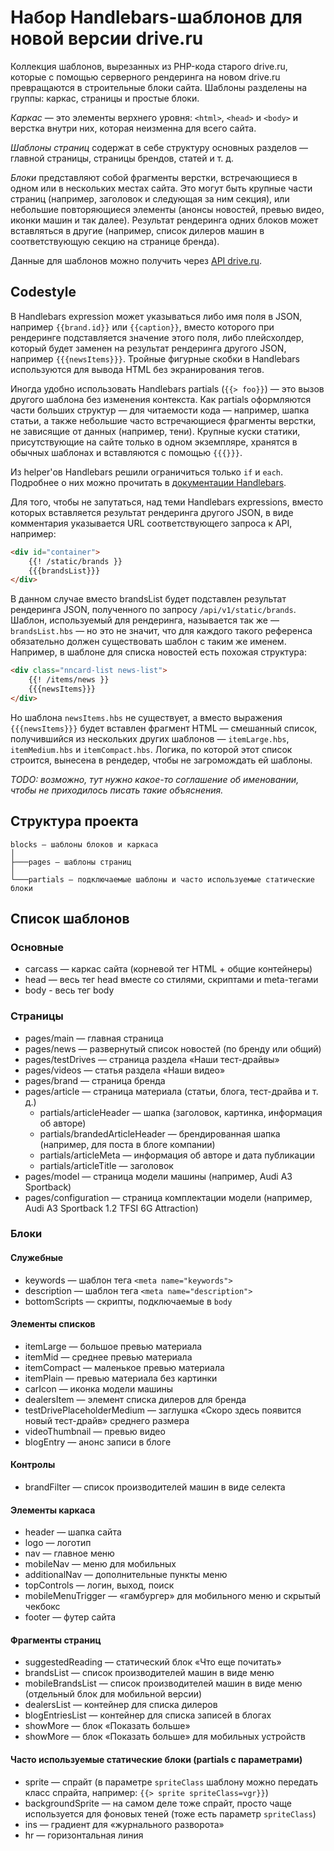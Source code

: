 # Набор Handlebars-шаблонов для новой версии drive.ru

Коллекция шаблонов, вырезанных из PHP-кода старого drive.ru, которые с помощью серверного рендеринга на новом drive.ru превращаются в строительные блоки сайта. Шаблоны разделены на группы: каркас, страницы и простые блоки.

_Каркас_ — это элементы верхнего уровня: `<html>`, `<head>` и `<body>` и верстка внутри них, которая неизменна для всего сайта.

_Шаблоны страниц_ содержат в себе структуру основных разделов — главной страницы, страницы брендов, статей и т. д.

_Блоки_ представляют собой фрагменты верстки, встречающиеся в одном или в нескольких местах сайта. Это могут быть крупные части страниц (например, заголовок и следующая за ним секция), или небольшие повторяющиеся элементы (анонсы новостей, превью видео, иконки машин и так далее). Результат рендеринга одних блоков может вставляться в другие (например, список дилеров машин в соответствующую секцию на странице бренда).

Данные для шаблонов можно получить через [API drive.ru](http://dev.drive.ru/docs/transition_api.html).

## Codestyle
В Handlebars expression может указываться либо имя поля в JSON, например `{{brand.id}}` или `{{caption}}`, вместо которого при рендеринге подставляется значение этого поля, либо плейсхолдер, который будет заменен на результат рендеринга другого JSON, например `{{{newsItems}}}`. Тройные фигурные скобки в Handlebars используются для вывода HTML без экранирования тегов.

Иногда удобно использовать Handlebars partials (`{{> foo}}`) — это вызов другого шаблона без изменения контекста. Как partials оформляются части больших структур — для читаемости кода — например, шапка статьи, а также небольшие часто встречающиеся фрагменты верстки, не зависящие от данных (например, тени). Крупные куски статики, присутствующие на сайте только в одном экземпляре, хранятся в обычных шаблонах и вставляются с помощью `{{{}}}`.

Из helper'ов Handlebars решили ограничиться только `if` и `each`. Подробнее о них можно прочитать в [документации Handlebars](http://handlebarsjs.com/).

Для того, чтобы не запутаться, над теми Handlebars expressions, вместо которых вставляется результат рендеринга другого JSON, в виде комментария указывается URL соответствующего запроса к API, например:

```html
<div id="container">
    {{! /static/brands }}
    {{{brandsList}}}
</div>
```

В данном случае вместо brandsList будет подставлен результат рендеринга JSON, полученного по запросу `/api/v1/static/brands`. Шаблон, используемый для рендеринга, называется так же — `brandsList.hbs` — но это не значит, что для каждого такого референса обязательно должен существовать шаблон с таким же именем. Например, в шаблоне для списка новостей есть похожая структура:

```html
<div class="nncard-list news-list">
    {{! /items/news }}
    {{{newsItems}}}
</div>
```

Но шаблона `newsItems.hbs` не существует, а вместо выражения `{{{newsItems}}}` будет вставлен фрагмент HTML — смешанный список, получившийся из нескольких других шаблонов — `itemLarge.hbs`, `itemMedium.hbs` и `itemCompact.hbs`. Логика, по которой этот список строится, вынесена в рендедер, чтобы не загромождать ей шаблоны.

_TODO: возможно, тут нужно какое-то соглашение об именовании, чтобы не приходилось писать такие объяснения._

## Структура проекта
```
blocks — шаблоны блоков и каркаса
│
├───pages — шаблоны страниц
│
└───partials — подключаемые шаблоны и часто используемые статические блоки
```

## Список шаблонов
### Основные
* carcass — каркас сайта (корневой тег HTML + общие контейнеры)
* head — весь тег head вместе со стилями, скриптами и meta-тегами
* body - весь тег body

### Страницы
* pages/main — главная страница
* pages/news — развернутый список новостей (по бренду или общий)
* pages/testDrives — страница раздела «Наши тест-драйвы»
* pages/videos — статья раздела «Наши видео»
* pages/brand — страница бренда
* pages/article — страница материала (статьи, блога, тест-драйва и т. д.)
  * partials/articleHeader — шапка (заголовок, картинка, информация об авторе)
  * partials/brandedArticleHeader — брендированная шапка (например, для поста в блоге компании)
  * partials/articleMeta — информация об авторе и дата публикации
  * partials/articleTitle — заголовок
* pages/model — страница модели машины (например, Audi A3 Sportback)
* pages/configuration — страница комплектации модели (например, Audi A3 Sportback 1.2 TFSI 6G Attraction)

### Блоки
#### Служебные
* keywords — шаблон тега `<meta name="keywords">`
* description — шаблон тега `<meta name="description">`
* bottomScripts — скрипты, подключаемые в `body`

#### Элементы списков
* itemLarge — большое превью материала
* itemMid — среднее превью материала
* itemCompact — маленькое превью материала
* itemPlain — превью материала без картинки
* carIcon — иконка модели машины
* dealersItem — элемент списка дилеров для бренда
* testDrivePlaceholderMedium — заглушка «Скоро здесь появится новый тест-драйв» среднего размера
* videoThumbnail — превью видео
* blogEntry — анонс записи в блоге

#### Контролы
* brandFilter — список производителей машин в виде селекта

#### Элементы каркаса
* header — шапка сайта
* logo — логотип
* nav — главное меню
* mobileNav — меню для мобильных
* additionalNav — дополнительные пункты меню
* topControls — логин, выход, поиск
* mobileMenuTrigger — «гамбургер» для мобильного меню и скрытый чекбокс
* footer — футер сайта

#### Фрагменты страниц
* suggestedReading — статический блок «Что еще почитать»
* brandsList — список производителей машин в виде меню
* mobileBrandsList — список производителей машин в виде меню (отдельный блок для мобильной версии)
* dealersList — контейнер для списка дилеров
* blogEntriesList — контейнер для списка записей в блогах
* showMore — блок «Показать больше»
* showMore — блок «Показать больше» для мобильных устройств

#### Часто используемые статические блоки (partials с параметрами)
* sprite — спрайт (в параметре `spriteClass` шаблону можно передать класс спрайта, например: `{{> sprite spriteClass=vgr}}`)
* backgroundSprite — на самом деле тоже спрайт, просто чаще используется для фоновых теней (тоже есть параметр `spriteClass`)
* ins — градиент для «журнального разворота»
* hr — горизонтальная линия
